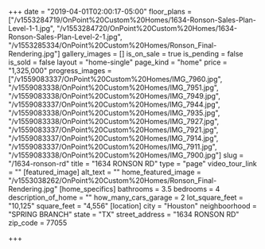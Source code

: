 +++
date = "2019-04-01T02:00:17-05:00"
floor_plans = ["/v1553284719/OnPoint%20Custom%20Homes/1634-Ronson-Sales-Plan-Level-1-1.jpg", "/v1553284720/OnPoint%20Custom%20Homes/1634-Ronson-Sales-Plan-Level-2-1.jpg", "/v1553285334/OnPoint%20Custom%20Homes/Ronson_Final-Rendering.jpg"]
gallery_images = []
is_on_sale = true
is_pending = false
is_sold = false
layout = "home-single"
page_kind = "home"
price = "1,325,000"
progress_images = ["/v1559083337/OnPoint%20Custom%20Homes/IMG_7960.jpg", "/v1559083338/OnPoint%20Custom%20Homes/IMG_7951.jpg", "/v1559083338/OnPoint%20Custom%20Homes/IMG_7949.jpg", "/v1559083337/OnPoint%20Custom%20Homes/IMG_7944.jpg", "/v1559083338/OnPoint%20Custom%20Homes/IMG_7935.jpg", "/v1559083338/OnPoint%20Custom%20Homes/IMG_7927.jpg", "/v1559083337/OnPoint%20Custom%20Homes/IMG_7921.jpg", "/v1559083337/OnPoint%20Custom%20Homes/IMG_7914.jpg", "/v1559083337/OnPoint%20Custom%20Homes/IMG_7911.jpg", "/v1559083338/OnPoint%20Custom%20Homes/IMG_7900.jpg"]
slug = "/1634-ronson-rd"
title = "1634 RONSON RD"
type = "page"
video_tour_link = ""
[featured_image]
alt_text = ""
home_featured_image = "/v1553038262/OnPoint%20Custom%20Homes/Ronson_Final-Rendering.jpg"
[home_specifics]
bathrooms = 3.5
bedrooms = 4
description_of_home = ""
how_many_cars_garage = 2
lot_square_feet = "10,125"
square_feet = "4,556"
[location]
city = "Houston"
neighboorhood = "SPRING BRANCH"
state = "TX"
street_address = "1634 RONSON RD"
zip_code = 77055

+++
